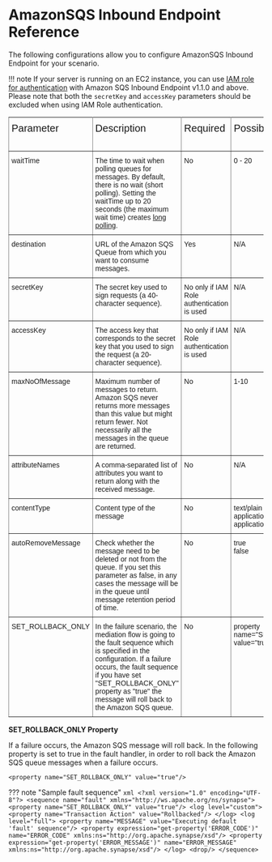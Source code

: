 # AmazonSQS Inbound Endpoint Reference

The following configurations allow you to configure AmazonSQS Inbound Endpoint for your scenario. 

!!! note
    If your server is running on an EC2 instance, you can use [IAM role for authentication](https://docs.amazonaws.cn/en_us/AWSEC2/latest/UserGuide/iam-roles-for-amazon-ec2.html) with Amazon SQS Inbound Endpoint v1.1.0 and above. Please note that both the `secretKey` and `accessKey` parameters should be excluded when using IAM Role authentication.

<style type="text/css">
.tg  {border-collapse:collapse;border-spacing:0;}
.tg td{font-family:Arial, sans-serif;font-size:14px;padding:10px 5px;border-style:solid;border-width:1px;overflow:hidden;word-break:normal;border-color:black;}
.tg th{font-family:Arial, sans-serif;font-size:20px;font-weight:normal;padding:10px 5px;border-style:solid;border-width:1px;overflow:hidden;word-break:normal;border-color:black;}
.tg .tg-0pky{border-color:inherit;text-align:left;vertical-align:top}
</style>
<table class="tg">
  <tr>
    <th class="tg-0pky">Parameter</th>
    <th class="tg-0pky">Description</th>
    <th class="tg-0pky">Required</th>
    <th class="tg-0pky">Possible Values</th>
    <th class="tg-0pky">Default Value</th>
  </tr>
  <tr>
    <td class="tg-0pky">waitTime</td>
    <td class="tg-0pky">The time to wait when polling queues for messages. By default, there is no wait (short polling). Setting the waitTime up to 20 seconds (the maximum wait time) creates <a href="https://docs.aws.amazon.com/AWSSimpleQueueService/latest/SQSDeveloperGuide/sqs-short-and-long-polling.html#sqs-long-polling">long polling</a>.</td>
    <td class="tg-0pky">No</td>
    <td class="tg-0pky">0 - 20</td>
    <td class="tg-0pky">0</td>
  </tr>
  <tr>
    <td class="tg-0pky">destination</td>
    <td class="tg-0pky">URL of the Amazon SQS Queue from which you want to consume messages.</td>
    <td class="tg-0pky">Yes</td>
    <td class="tg-0pky">N/A	</td>
    <td class="tg-0pky">N/A</td>
  </tr>
  <tr>
    <td class="tg-0pky">secretKey</td>
    <td class="tg-0pky">The secret key used to sign requests (a 40-character sequence).</td>
    <td class="tg-0pky">No only if IAM Role authentication is used</td>
    <td class="tg-0pky">N/A</td>
    <td class="tg-0pky">N/A</td>
  </tr>
  <tr>
    <td class="tg-0pky">accessKey</td>
    <td class="tg-0pky">The access key that corresponds to the secret key that you used to sign the request (a 20-character sequence).</td>
    <td class="tg-0pky">No only if IAM Role authentication is used</td>
    <td class="tg-0pky">N/A</td>
    <td class="tg-0pky">N/A</td>
  </tr>
  <tr>
    <td class="tg-0pky">maxNoOfMessage</td>
    <td class="tg-0pky">Maximum number of messages to return. Amazon SQS never returns more messages than this value but might return fewer. Not necessarily all the messages in the queue are returned.</td>
    <td class="tg-0pky">No</td>
    <td class="tg-0pky">1-10</td>
    <td class="tg-0pky">1</td>
  </tr>
  <tr>
    <td class="tg-0pky">attributeNames</td>
    <td class="tg-0pky">A comma-separated list of attributes you want to return along with the received message.</td>
    <td class="tg-0pky">No</td>
    <td class="tg-0pky">N/A</td>
    <td class="tg-0pky">N/A</td>
  </tr> 
  <tr>
    <td class="tg-0pky">contentType</td>
    <td class="tg-0pky">Content type of the message</a></td>
    <td class="tg-0pky">No</td>
    <td class="tg-0pky">text/plain<br>
                        application/json<br>
                        application/xml</td>
    <td class="tg-0pky">text/plain</td>
  </tr>
  <tr>
    <td class="tg-0pky">autoRemoveMessage</td>
    <td class="tg-0pky">Check whether the message need to be deleted or not from the queue. If you set this parameter as false, in any cases the message will be in the queue until message retention period of time.</td>
    <td class="tg-0pky">No</td>
    <td class="tg-0pky">true<br>
                        false</td>
    <td class="tg-0pky">true</td>
  </tr> 
  <tr>
    <td class="tg-0pky">SET_ROLLBACK_ONLY</td>
    <td class="tg-0pky"> In the failure scenario, the mediation flow is going to the fault sequence which is specified in the configuration. If a failure occurs, the fault sequence if you have set "SET_ROLLBACK_ONLY" property as "true" the message will roll back to the Amazon SQS queue.<br>
    <td class="tg-0pky">No</td>
    <td class="tg-0pky">property name="SET_ROLLBACK_ONLY" value="true"</td>
    <td class="tg-0pky">-</td>
  </tr>   
</table>

    
 **SET_ROLLBACK_ONLY Property**
 
 If a failure occurs, the Amazon SQS message will roll back. In the following property is set to true in the fault handler, in order to roll back the Amazon SQS queue messages when a failure occurs.
 
 ```
 <property name="SET_ROLLBACK_ONLY" value="true"/>
 ```
    
??? note "Sample fault sequence"
    ```xml
    <?xml version="1.0" encoding="UTF-8"?>
      <sequence name="fault" xmlns="http://ws.apache.org/ns/synapse">
        <property name="SET_ROLLBACK_ONLY" value="true"/>
        <log level="custom">
            <property name="Transaction Action" value="Rollbacked"/>
        </log>
        <log level="full">
            <property name="MESSAGE" value="Executing default 'fault' sequence"/>
            <property expression="get-property('ERROR_CODE')"
                name="ERROR_CODE" xmlns:ns="http://org.apache.synapse/xsd"/>
            <property expression="get-property('ERROR_MESSAGE')"
                name="ERROR_MESSAGE" xmlns:ns="http://org.apache.synapse/xsd"/>
        </log>
        <drop/>
      </sequence>
    ```